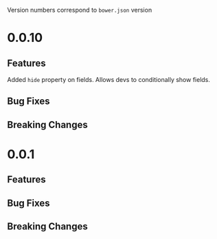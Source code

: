 Version numbers correspond to `bower.json` version

# 0.0.10

## Features

Added `hide` property on fields. Allows devs to conditionally show fields.

## Bug Fixes

## Breaking Changes

# 0.0.1

## Features

## Bug Fixes

## Breaking Changes